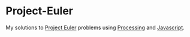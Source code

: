 # Project-Euler
My solutions to [Project Euler](https://projecteuler.net/about) problems using [Processing](https://processing.org/) and [Javascript](https://en.wikipedia.org/wiki/JavaScript).
